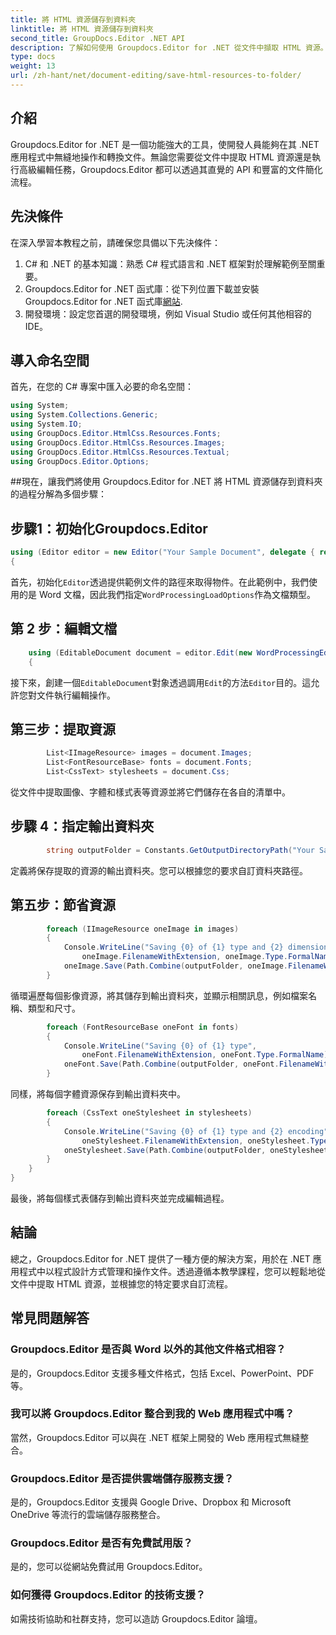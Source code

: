 ```yaml
---
title: 將 HTML 資源儲存到資料夾
linktitle: 將 HTML 資源儲存到資料夾
second_title: GroupDocs.Editor .NET API
description: 了解如何使用 Groupdocs.Editor for .NET 從文件中擷取 HTML 資源。這個綜合教程為開發人員提供了逐步指導。
type: docs
weight: 13
url: /zh-hant/net/document-editing/save-html-resources-to-folder/
---
```

## 介紹
Groupdocs.Editor for .NET 是一個功能強大的工具，使開發人員能夠在其 .NET 應用程式中無縫地操作和轉換文件。無論您需要從文件中提取 HTML 資源還是執行高級編輯任務，Groupdocs.Editor 都可以透過其直覺的 API 和豐富的文件簡化流程。
## 先決條件
在深入學習本教程之前，請確保您具備以下先決條件：
1. C# 和 .NET 的基本知識：熟悉 C# 程式語言和 .NET 框架對於理解範例至關重要。
2.  Groupdocs.Editor for .NET 函式庫：從下列位置下載並安裝 Groupdocs.Editor for .NET 函式庫[網站](https://releases.groupdocs.com/editor/net/).
3. 開發環境：設定您首選的開發環境，例如 Visual Studio 或任何其他相容的 IDE。

## 導入命名空間
首先，在您的 C# 專案中匯入必要的命名空間：
```csharp
using System;
using System.Collections.Generic;
using System.IO;
using GroupDocs.Editor.HtmlCss.Resources.Fonts;
using GroupDocs.Editor.HtmlCss.Resources.Images;
using GroupDocs.Editor.HtmlCss.Resources.Textual;
using GroupDocs.Editor.Options;
```
##現在，讓我們將使用 Groupdocs.Editor for .NET 將 HTML 資源儲存到資料夾的過程分解為多個步驟：
## 步驟1：初始化Groupdocs.Editor
```csharp
using (Editor editor = new Editor("Your Sample Document", delegate { return new WordProcessingLoadOptions(); }))
{
```
首先，初始化`Editor`透過提供範例文件的路徑來取得物件。在此範例中，我們使用的是 Word 文檔，因此我們指定`WordProcessingLoadOptions`作為文檔類型。
## 第 2 步：編輯文檔
```csharp
	using (EditableDocument document = editor.Edit(new WordProcessingEditOptions()))
	{
```
接下來，創建一個`EditableDocument`對象透過調用`Edit`的方法`Editor`目的。這允許您對文件執行編輯操作。
## 第三步：提取資源
```csharp
		List<IImageResource> images = document.Images;
		List<FontResourceBase> fonts = document.Fonts;
		List<CssText> stylesheets = document.Css;
```
從文件中提取圖像、字體和樣式表等資源並將它們儲存在各自的清單中。
## 步驟 4：指定輸出資料夾
```csharp
		string outputFolder = Constants.GetOutputDirectoryPath("Your Sample Document");
```
定義將保存提取的資源的輸出資料夾。您可以根據您的要求自訂資料夾路徑。
## 第五步：節省資源
```csharp
		foreach (IImageResource oneImage in images)
		{
			Console.WriteLine("Saving {0} of {1} type and {2} dimensions",
				oneImage.FilenameWithExtension, oneImage.Type.FormalName, oneImage.LinearDimensions);
			oneImage.Save(Path.Combine(outputFolder, oneImage.FilenameWithExtension));
		}
```
循環遍歷每個影像資源，將其儲存到輸出資料夾，並顯示相關訊息，例如檔案名稱、類型和尺寸。
```csharp
		foreach (FontResourceBase oneFont in fonts)
		{
			Console.WriteLine("Saving {0} of {1} type",
				oneFont.FilenameWithExtension, oneFont.Type.FormalName);
			oneFont.Save(Path.Combine(outputFolder, oneFont.FilenameWithExtension));
		}
```
同樣，將每個字體資源保存到輸出資料夾中。
```csharp
		foreach (CssText oneStylesheet in stylesheets)
		{
			Console.WriteLine("Saving {0} of {1} type and {2} encoding",
				oneStylesheet.FilenameWithExtension, oneStylesheet.Type.FormalName, oneStylesheet.Encoding);
			oneStylesheet.Save(Path.Combine(outputFolder, oneStylesheet.FilenameWithExtension));
		}
	}
}
```
最後，將每個樣式表儲存到輸出資料夾並完成編輯過程。

## 結論
總之，Groupdocs.Editor for .NET 提供了一種方便的解決方案，用於在 .NET 應用程式中以程式設計方式管理和操作文件。透過遵循本教學課程，您可以輕鬆地從文件中提取 HTML 資源，並根據您的特定要求自訂流程。
## 常見問題解答
### Groupdocs.Editor 是否與 Word 以外的其他文件格式相容？
是的，Groupdocs.Editor 支援多種文件格式，包括 Excel、PowerPoint、PDF 等。
### 我可以將 Groupdocs.Editor 整合到我的 Web 應用程式中嗎？
當然，Groupdocs.Editor 可以與在 .NET 框架上開發的 Web 應用程式無縫整合。
### Groupdocs.Editor 是否提供雲端儲存服務支援？
是的，Groupdocs.Editor 支援與 Google Drive、Dropbox 和 Microsoft OneDrive 等流行的雲端儲存服務整合。
### Groupdocs.Editor 是否有免費試用版？
是的，您可以從網站免費試用 Groupdocs.Editor。
### 如何獲得 Groupdocs.Editor 的技術支援？
如需技術協助和社群支持，您可以造訪 Groupdocs.Editor 論壇。